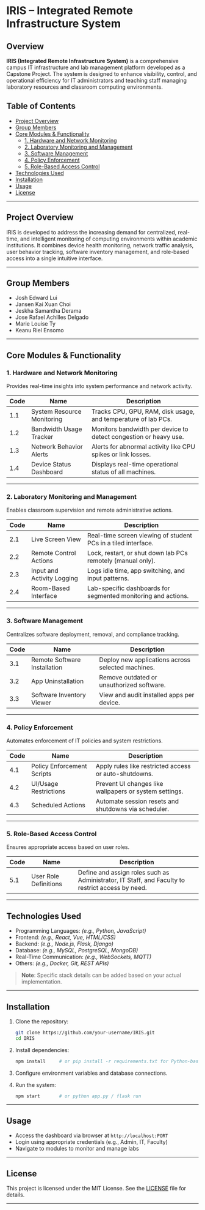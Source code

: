
# IRIS – Integrated Remote Infrastructure System

## Overview

**IRIS (Integrated Remote Infrastructure System)** is a comprehensive campus IT infrastructure and lab management platform developed as a Capstone Project. The system is designed to enhance visibility, control, and operational efficiency for IT administrators and teaching staff managing laboratory resources and classroom computing environments.

## Table of Contents

- [Project Overview](#project-overview)
- [Group Members](#group-members)
- [Core Modules & Functionality](#core-modules--functionality)
  - [1. Hardware and Network Monitoring](#1-hardware-and-network-monitoring)
  - [2. Laboratory Monitoring and Management](#2-laboratory-monitoring-and-management)
  - [3. Software Management](#3-software-management)
  - [4. Policy Enforcement](#4-policy-enforcement)
  - [5. Role-Based Access Control](#5-role-based-access-control)
- [Technologies Used](#technologies-used)
- [Installation](#installation)
- [Usage](#usage)
- [License](#license)

---

## Project Overview

IRIS is developed to address the increasing demand for centralized, real-time, and intelligent monitoring of computing environments within academic institutions. It combines device health monitoring, network traffic analysis, user behavior tracking, software inventory management, and role-based access into a single intuitive interface.

---

## Group Members

- Josh Edward Lui  
- Jansen Kai Xuan Choi  
- Jeskha Samantha Derama  
- Jose Rafael Achilles Delgado  
- Marie Louise Ty  
- Keanu Riel Ensomo

---

## Core Modules & Functionality

### 1. Hardware and Network Monitoring

Provides real-time insights into system performance and network activity.

| Code | Name                    | Description |
|------|-------------------------|-------------|
| 1.1  | System Resource Monitoring | Tracks CPU, GPU, RAM, disk usage, and temperature of lab PCs. |
| 1.2  | Bandwidth Usage Tracker   | Monitors bandwidth per device to detect congestion or heavy use. |
| 1.3  | Network Behavior Alerts   | Alerts for abnormal activity like CPU spikes or link losses. |
| 1.4  | Device Status Dashboard   | Displays real-time operational status of all machines. |

---

### 2. Laboratory Monitoring and Management

Enables classroom supervision and remote administrative actions.

| Code | Name                    | Description |
|------|-------------------------|-------------|
| 2.1  | Live Screen View         | Real-time screen viewing of student PCs in a tiled interface. |
| 2.2  | Remote Control Actions   | Lock, restart, or shut down lab PCs remotely (manual only). |
| 2.3  | Input and Activity Logging | Logs idle time, app switching, and input patterns. |
| 2.4  | Room-Based Interface     | Lab-specific dashboards for segmented monitoring and actions. |

---

### 3. Software Management

Centralizes software deployment, removal, and compliance tracking.

| Code | Name                    | Description |
|------|-------------------------|-------------|
| 3.1  | Remote Software Installation | Deploy new applications across selected machines. |
| 3.2  | App Uninstallation       | Remove outdated or unauthorized software. |
| 3.3  | Software Inventory Viewer | View and audit installed apps per device. |

---

### 4. Policy Enforcement

Automates enforcement of IT policies and system restrictions.

| Code | Name                    | Description |
|------|-------------------------|-------------|
| 4.1  | Policy Enforcement Scripts | Apply rules like restricted access or auto-shutdowns. |
| 4.2  | UI/Usage Restrictions    | Prevent UI changes like wallpapers or system settings. |
| 4.3  | Scheduled Actions        | Automate session resets and shutdowns via scheduler. |

---

### 5. Role-Based Access Control

Ensures appropriate access based on user roles.

| Code | Name                    | Description |
|------|-------------------------|-------------|
| 5.1  | User Role Definitions    | Define and assign roles such as Administrator, IT Staff, and Faculty to restrict access by need. |

---

## Technologies Used

- Programming Languages: *(e.g., Python, JavaScript)*
- Frontend: *(e.g., React, Vue, HTML/CSS)*
- Backend: *(e.g., Node.js, Flask, Django)*
- Database: *(e.g., MySQL, PostgreSQL, MongoDB)*
- Real-Time Communication: *(e.g., WebSockets, MQTT)*
- Others: *(e.g., Docker, Git, REST APIs)*

> **Note**: Specific stack details can be added based on your actual implementation.

---

## Installation

1. Clone the repository:
   ```bash
   git clone https://github.com/your-username/IRIS.git
   cd IRIS

   ```
2. Install dependencies:

   ```bash
   npm install     # or pip install -r requirements.txt for Python-based projects
   ```

3. Configure environment variables and database connections.

4. Run the system:

   ```bash
   npm start       # or python app.py / flask run
   ```

---

## Usage

* Access the dashboard via browser at `http://localhost:PORT`
* Login using appropriate credentials (e.g., Admin, IT, Faculty)
* Navigate to modules to monitor and manage labs

---

## License

This project is licensed under the MIT License. See the [LICENSE](LICENSE) file for details.

---
